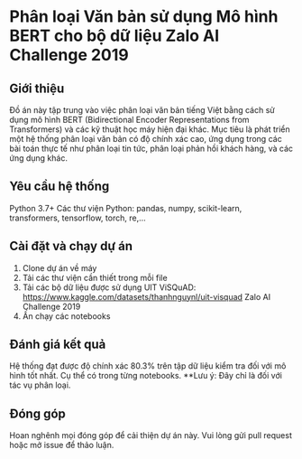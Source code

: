 # Phân loại Văn bản sử dụng Mô hình BERT cho bộ dữ liệu Zalo AI Challenge 2019

## Giới thiệu
Đồ án này tập trung vào việc phân loại văn bản tiếng Việt bằng cách sử dụng mô hình BERT (Bidirectional Encoder Representations from Transformers) và các kỹ thuật học máy hiện đại khác. Mục tiêu là phát triển một hệ thống phân loại văn bản có độ chính xác cao, ứng dụng trong các bài toán thực tế như phân loại tin tức, phân loại phản hồi khách hàng, và các ứng dụng khác.

## Yêu cầu hệ thống
Python 3.7+
Các thư viện Python: pandas, numpy, scikit-learn, transformers, tensorflow, torch, re,...

## Cài đặt và chạy dự án
1. Clone dự án về máy
2. Tải các thư viện cần thiết trong mỗi file
3. Tải các bộ dữ liệu được sử dụng
    UIT ViSQuAD: https://www.kaggle.com/datasets/thanhnguynl/uit-visquad
    Zalo AI Challenge 2019
4. Ấn chạy các notebooks

## Đánh giá kết quả

Hệ thống đạt được độ chính xác 80.3% trên tập dữ liệu kiểm tra đối với mô hình tốt nhất. Cụ thể có trong từng notebooks. 
**Lưu ý: Đây chỉ là đối với tác vụ phân loại.
## Đóng góp
Hoan nghênh mọi đóng góp để cải thiện dự án này. Vui lòng gửi pull request hoặc mở issue để thảo luận.

